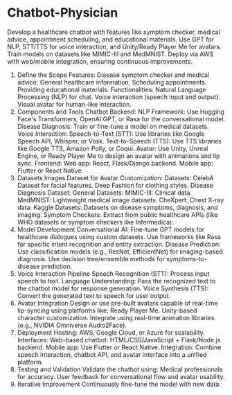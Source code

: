 # Chatbot-Physician
Develop a healthcare chatbot with features like symptom checker, medical advice, appointment scheduling, and educational materials. Use GPT for NLP, STT/TTS for voice interaction, and Unity/Ready Player Me for avatars. Train models on datasets like MIMIC-III and MedMNIST. Deploy via AWS with web/mobile integration, ensuring continuous improvements.
1. Define the Scope
Features:
Disease symptom checker and medical advice.
General healthcare information.
Scheduling appointments.
Providing educational materials.
Functionalities:
Natural Language Processing (NLP) for chat.
Voice interaction (speech input and output).
Visual avatar for human-like interaction.
2. Components and Tools
Chatbot Backend:
NLP Framework: Use Hugging Face's Transformers, OpenAI GPT, or Rasa for the conversational model.
Disease Diagnosis: Train or fine-tune a model on medical datasets.
Voice Interaction:
Speech-to-Text (STT): Use libraries like Google Speech API, Whisper, or Vosk.
Text-to-Speech (TTS): Use TTS libraries like Google TTS, Amazon Polly, or Coqui.
Avatar:
Use Unity, Unreal Engine, or Ready Player Me to design an avatar with animations and lip sync.
Frontend:
Web app: React, Flask/Django backend.
Mobile app: Flutter or React Native.
3. Datasets
Images Dataset for Avatar Customization:
Datasets:
CelebA Dataset for facial features.
Deep Fashion for clothing styles.
Disease Diagnosis Dataset:
General Datasets:
MIMIC-III: Clinical data.
MedMNIST: Lightweight medical image datasets.
CheXpert: Chest X-ray data.
Kaggle Datasets: Datasets on disease symptoms, diagnosis, and imaging.
Symptom Checkers:
Extract from public healthcare APIs (like WHO datasets or symptom checkers like Infermedica).
4. Model Development
Conversational AI:
Fine-tune GPT models for healthcare dialogues using custom datasets.
Use frameworks like Rasa for specific intent recognition and entity extraction.
Disease Prediction:
Use classification models (e.g., ResNet, EfficientNet) for imaging-based diagnosis.
Use decision tree/ensemble methods for symptoms-to-disease prediction.
5. Voice Interaction Pipeline
Speech Recognition (STT):
Process input speech to text.
Language Understanding:
Pass the recognized text to the chatbot model for response generation.
Voice Synthesis (TTS):
Convert the generated text to speech for user output.
6. Avatar Integration
Design or use pre-built avatars capable of real-time lip-syncing using platforms like:
Ready Player Me.
Unity-based character customization.
Integrate using real-time animation libraries (e.g., NVIDIA Omniverse Audio2Face).
7. Deployment
Hosting: AWS, Google Cloud, or Azure for scalability.
Interfaces:
Web-based chatbot: HTML/CSS/JavaScript + Flask/Node.js backend.
Mobile app: Use Flutter or React Native.
Integration:
Combine speech interaction, chatbot API, and avatar interface into a unified platform.
8. Testing and Validation
Validate the chatbot using:
Medical professionals for accuracy.
User feedback for conversational flow and avatar usability.
9. Iterative Improvement
Continuously fine-tune the model with new data.
